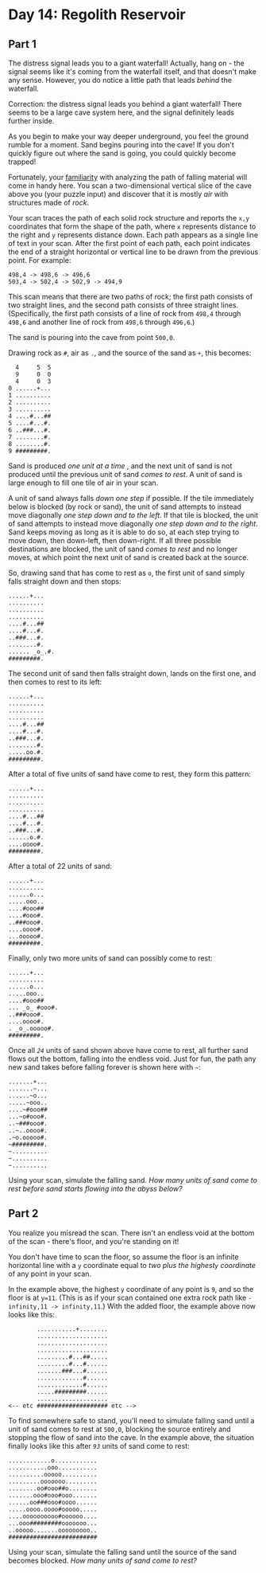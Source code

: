 # Day 14: Regolith Reservoir


## Part 1
The distress signal leads you to a giant waterfall! Actually, hang on - the
signal seems like it's coming from the waterfall itself, and that doesn't make
any sense. However, you do notice a little path that leads _behind_ the
waterfall.

Correction: the distress signal leads you behind a giant waterfall! There
seems to be a large cave system here, and the signal definitely leads further
inside.

As you begin to make your way deeper underground, you feel the ground rumble
for a moment. Sand begins pouring into the cave! If you don't quickly figure
out where the sand is going, you could quickly become trapped!

Fortunately, your [familiarity](https://adventofcode.com/2018/day/17) with
analyzing the path of falling material will come in handy here. You scan a
two-dimensional vertical slice of the cave above you (your puzzle input) and
discover that it is mostly _air_ with structures made of _rock_.

Your scan traces the path of each solid rock structure and reports the `x,y`
coordinates that form the shape of the path, where `x` represents distance to
the right and `y` represents distance down. Each path appears as a single line
of text in your scan. After the first point of each path, each point indicates
the end of a straight horizontal or vertical line to be drawn from the
previous point. For example:

    
    
    498,4 -> 498,6 -> 496,6
    503,4 -> 502,4 -> 502,9 -> 494,9
    

This scan means that there are two paths of rock; the first path consists of
two straight lines, and the second path consists of three straight lines.
(Specifically, the first path consists of a line of rock from `498,4` through
`498,6` and another line of rock from `498,6` through `496,6`.)

The sand is pouring into the cave from point `500,0`.

Drawing rock as `#`, air as `.`, and the source of the sand as `+`, this
becomes:

    
    
      4     5  5
      9     0  0
      4     0  3
    0 ......+...
    1 ..........
    2 ..........
    3 ..........
    4 ....#...##
    5 ....#...#.
    6 ..###...#.
    7 ........#.
    8 ........#.
    9 #########.
    

Sand is produced _one unit at a time_ , and the next unit of sand is not
produced until the previous unit of sand _comes to rest_. A unit of sand is
large enough to fill one tile of air in your scan.

A unit of sand always falls _down one step_ if possible. If the tile
immediately below is blocked (by rock or sand), the unit of sand attempts to
instead move diagonally _one step down and to the left_. If that tile is
blocked, the unit of sand attempts to instead move diagonally _one step down
and to the right_. Sand keeps moving as long as it is able to do so, at each
step trying to move down, then down-left, then down-right. If all three
possible destinations are blocked, the unit of sand _comes to rest_ and no
longer moves, at which point the next unit of sand is created back at the
source.

So, drawing sand that has come to rest as `o`, the first unit of sand simply
falls straight down and then stops:

    
    
    ......+...
    ..........
    ..........
    ..........
    ....#...##
    ....#...#.
    ..###...#.
    ........#.
    ...... _o_.#.
    #########.
    

The second unit of sand then falls straight down, lands on the first one, and
then comes to rest to its left:

    
    
    ......+...
    ..........
    ..........
    ..........
    ....#...##
    ....#...#.
    ..###...#.
    ........#.
    .....oo.#.
    #########.
    

After a total of five units of sand have come to rest, they form this pattern:

    
    
    ......+...
    ..........
    ..........
    ..........
    ....#...##
    ....#...#.
    ..###...#.
    ......o.#.
    ....oooo#.
    #########.
    

After a total of 22 units of sand:

    
    
    ......+...
    ..........
    ......o...
    .....ooo..
    ....#ooo##
    ....#ooo#.
    ..###ooo#.
    ....oooo#.
    ...ooooo#.
    #########.
    

Finally, only two more units of sand can possibly come to rest:

    
    
    ......+...
    ..........
    ......o...
    .....ooo..
    ....#ooo##
    ... _o_ #ooo#.
    ..###ooo#.
    ....oooo#.
    . _o_.ooooo#.
    #########.
    

Once all _`24`_ units of sand shown above have come to rest, all further sand
flows out the bottom, falling into the endless void. Just for fun, the path
any new sand takes before falling forever is shown here with `~`:

    
    
    .......+...
    .......~...
    ......~o...
    .....~ooo..
    ....~#ooo##
    ...~o#ooo#.
    ..~###ooo#.
    ..~..oooo#.
    .~o.ooooo#.
    ~#########.
    ~..........
    ~..........
    ~..........
    

Using your scan, simulate the falling sand. _How many units of sand come to
rest before sand starts flowing into the abyss below?_




## Part 2


You realize you misread the scan. There isn't an endless void at the bottom of
the scan - there's floor, and you're standing on it!

You don't have time to scan the floor, so assume the floor is an infinite
horizontal line with a `y` coordinate equal to _two plus the highest`y`
coordinate_ of any point in your scan.

In the example above, the highest `y` coordinate of any point is `9`, and so
the floor is at `y=11`. (This is as if your scan contained one extra rock path
like `-infinity,11 -> infinity,11`.) With the added floor, the example above
now looks like this:

    
    
            ...........+........
            ....................
            ....................
            ....................
            .........#...##.....
            .........#...#......
            .......###...#......
            .............#......
            .............#......
            .....#########......
            ....................
    <-- etc #################### etc -->
    

To find somewhere safe to stand, you'll need to simulate falling sand until a
unit of sand comes to rest at `500,0`, blocking the source entirely and
stopping the flow of sand into the cave. In the example above, the situation
finally looks like this after _`93`_ units of sand come to rest:

    
    
    ............o............
    ...........ooo...........
    ..........ooooo..........
    .........ooooooo.........
    ........oo#ooo##o........
    .......ooo#ooo#ooo.......
    ......oo###ooo#oooo......
    .....oooo.oooo#ooooo.....
    ....oooooooooo#oooooo....
    ...ooo#########ooooooo...
    ..ooooo.......ooooooooo..
    #########################
    

Using your scan, simulate the falling sand until the source of the sand
becomes blocked. _How many units of sand come to rest?_

